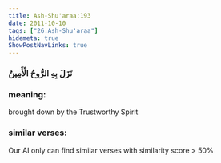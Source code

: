 ```yaml
---
title: Ash-Shu'araa:193
date: 2011-10-10
tags: ["26.Ash-Shu'araa"]
hidemeta: true 
ShowPostNavLinks: true 
---
```

### نَزَلَ بِهِ الرُّوحُ الْأَمِينُ
### meaning: 
brought down by the Trustworthy Spirit
### similar verses: 

Our AI only can find similar verses with similarity score > 50% 




